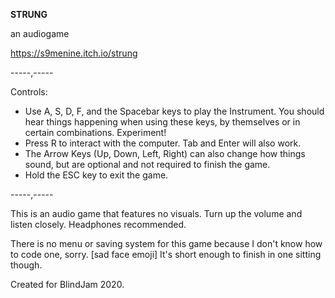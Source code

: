 ﻿**STRUNG**

an audiogame

https://s9menine.itch.io/strung

-----,-----

Controls:

- Use A, S, D, F, and the Spacebar keys to play the Instrument. You should hear things happening when using these keys, by themselves or in certain combinations. Experiment!
- Press R to interact with the computer. Tab and Enter will also work.
- The Arrow Keys (Up, Down, Left, Right) can also change how things sound, but are optional and not required to finish the game.
- Hold the ESC key to exit the game.

-----,-----

This is an audio game that features no visuals. Turn up the volume and listen closely. Headphones recommended.

There is no menu or saving system for this game because I don't know how to code one, sorry. [sad face emoji] 
It's short enough to finish in one sitting though.

Created for BlindJam 2020. 
